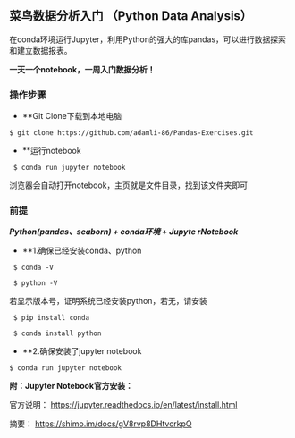 
 
## 菜鸟数据分析入门 （Python Data Analysis）

 
 

在conda环境运行Jupyter，利用Python的强大的库pandas，可以进行数据探索和建立数据报表。 

**一天一个notebook，一周入门数据分析！**
 
### 操作步骤 

* **Git Clone下载到本地电脑

`
 $ git clone https://github.com/adamli-86/Pandas-Exercises.git
`

* **运行notebook

` 
 $ conda run jupyter notebook 
`

浏览器会自动打开notebook，主页就是文件目录，找到该文件夹即可
 
### 前提 
***Python(pandas、seaborn) + conda环境 + Jupyte rNotebook*** 
+ **1.确保已经安装conda、python
```
 $ conda -V

 $ python -V
``` 
若显示版本号，证明系统已经安装python，若无，请安装
```
 $ pip install conda

 $ conda install python
``` 
+ **2.确保安装了jupyter notebook

`
$ conda run jupyter notebook
`

**附：Jupyter Notebook官方安装：** 


官方说明： https://jupyter.readthedocs.io/en/latest/install.html 

摘要： https://shimo.im/docs/gV8rvp8DHtvcrkpQ


